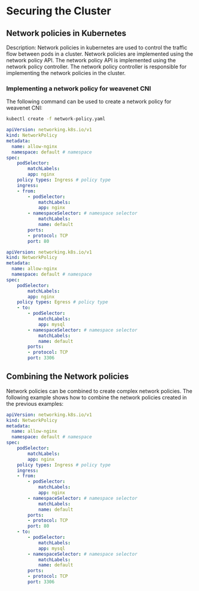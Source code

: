 # Securing the Cluster


## Network policies in Kubernetes

Description: Network policies in kubernetes are used to control the traffic flow between pods in a cluster. Network policies are implemented using the network policy API. The network policy API is implemented using the network policy controller. The network policy controller is responsible for implementing the network policies in the cluster.

### Implementing a network policy for weavenet CNI

The following command can be used to create a network policy for weavenet CNI:

```bash
kubectl create -f network-policy.yaml
```

```yaml
apiVersion: networking.k8s.io/v1
kind: NetworkPolicy
metadata:
  name: allow-nginx
  namespace: default # namespace
spec:
    podSelector:
        matchLabels:
        app: nginx
    policy types: Ingress # policy type
    ingress:
    - from:
        - podSelector:
            matchLabels:
            app: nginx
        - namespaceSelector: # namespace selector
            matchLabels:
            name: default
        ports:
        - protocol: TCP
        port: 80
```

```yaml 
apiVersion: networking.k8s.io/v1
kind: NetworkPolicy
metadata:
  name: allow-nginx
  namespace: default # namespace
spec:
    podSelector:
        matchLabels:
        app: nginx
    policy types: Egress # policy type
    - to:
        - podSelector:
            matchLabels:
            app: mysql
        - namespaceSelector: # namespace selector
            matchLabels:
            name: default
        ports:
        - protocol: TCP
        port: 3306
```


## Combining the Network policies

Network policies can be combined to create complex network policies. The following example shows how to combine the network policies created in the previous examples:

```yaml
apiVersion: networking.k8s.io/v1
kind: NetworkPolicy
metadata:
  name: allow-nginx
  namespace: default # namespace
spec:
    podSelector:
        matchLabels:
        app: nginx
    policy types: Ingress # policy type
    ingress:
    - from:
        - podSelector:
            matchLabels:
            app: nginx
        - namespaceSelector: # namespace selector
            matchLabels:
            name: default
        ports:
        - protocol: TCP
        port: 80
    - to:
        - podSelector:
            matchLabels:
            app: mysql
        - namespaceSelector: # namespace selector
            matchLabels:
            name: default
        ports:
        - protocol: TCP
        port: 3306
```